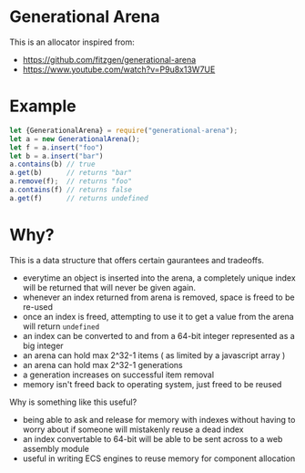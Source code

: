 # Generational Arena
This is an allocator inspired from:
* https://github.com/fitzgen/generational-arena
* https://www.youtube.com/watch?v=P9u8x13W7UE

# Example

```javascript
let {GenerationalArena} = require("generational-arena");
let a = new GenerationalArena();
let f = a.insert("foo")
let b = a.insert("bar")
a.contains(b) // true
a.get(b)      // returns "bar"
a.remove(f);  // returns "foo"
a.contains(f) // returns false
a.get(f)      // returns undefined
```

# Why?
This is a data structure that offers certain gaurantees and tradeoffs.
* everytime an object is inserted into the arena, a completely unique index will be returned that will never be given again.
* whenever an index returned from arena is removed, space is freed to be re-used
* once an index is freed, attempting to use it to get a value from the arena will return `undefined`
* an index can be converted to and from a 64-bit integer represented as a big integer
* an arena can hold max 2^32-1 items ( as limited by a javascript array )
* an arena can hold max 2^32-1 generations
* a generation increases on successful item removal
* memory isn't freed back to operating system, just freed to be reused

Why is something like this useful?
* being able to ask and release for memory with indexes without having to worry about if someone will mistakenly reuse a dead index
* an index convertable to 64-bit will be able to be sent across to a web assembly module
* useful in writing ECS engines to reuse memory for component allocation
